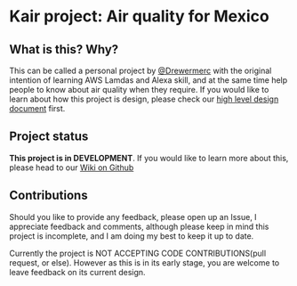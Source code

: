 # Kair project: Air quality for Mexico
## What is this? Why?
This can be called a personal project by [@Drewermerc](https://github.com/Drewermerc/) with the original intention of learning AWS Lamdas and Alexa skill, and at the same time help people to know about air quality when they require. If you would like to learn about how this project is design, please check our [high level design document](https://github.com/Drewermerc/kair/wiki/High-Level-System-Design) first.

## Project status
**This project is in DEVELOPMENT**. If you would like to learn more about this, please head to our [Wiki on Github](https://github.com/Drewermerc/kair/wiki)

## Contributions
Should you like to provide any feedback, please open up an Issue, I appreciate feedback and comments, although please keep in mind this project is incomplete, and I am doing my best to keep it up to date.

Currently the project is NOT ACCEPTING CODE CONTRIBUTIONS(pull request, or else). However as this is in its early stage, you are welcome to leave feedback on its current design.
